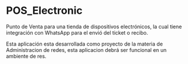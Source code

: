 # POS_Electronic
Punto de Venta para una tienda de dispositivos electrónicos, la cual tiene integración con WhatsApp para el envió del ticket o recibo.

Esta aplicación esta desarrollada como proyecto de la materia de Administracion de redes, esta aplicacion debrá ser funcional en un ambiente de res.


